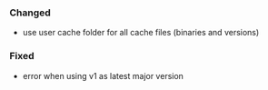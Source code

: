 ### Changed

- use user cache folder for all cache files (binaries and versions)

### Fixed

- error when using v1 as latest major version